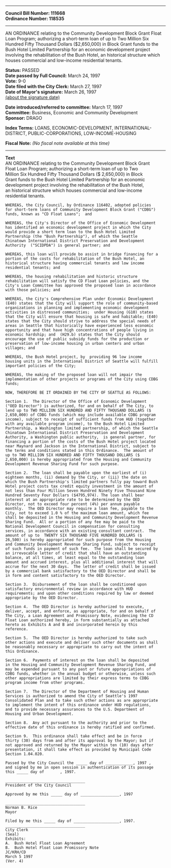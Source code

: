 * * * * *  
  
**Council Bill Number: [](#h0)[](#h2)111668**   
**Ordinance Number: 118535**  
  
* * * * *  
  
AN ORDINANCE relating to the Community Development Block Grant Float Loan Program; authorizing a short-term loan of up to Two Million Six Hundred Fifty Thousand Dollars ($2,650,000) in Block Grant funds to the Bush Hotel Limited Partnership for an economic development project involving the rehabilitation of the Bush Hotel, an historical structure which houses commercial and low-income residential tenants.  
  
**Status:** PASSED   
**Date passed by Full Council:** March 24, 1997   
**Vote:** 9-0   
**Date filed with the City Clerk:** March 27, 1997   
**Date of Mayor's signature:** March 26, 1997   
[(about the signature date)](/~public/approvaldate.htm)   
  
  
**Date introduced/referred to committee:** March 17, 1997   
**Committee:** Business, Economic and Community Development   
**Sponsor:** DRAGO   
  
**Index Terms:** LOANS, ECONOMIC-DEVELOPMENT, INTERNATIONAL-DISTRICT, PUBLIC-CORPORATIONS, LOW-INCOME-HOUSING  
  
**Fiscal Note:** *(No fiscal note available at this time)*  
  
* * * * *  
  
**Text**  
    AN ORDINANCE relating to the Community Development Block Grant  
    Float Loan Program; authorizing a short-term loan of up to Two  
    Million Six Hundred Fifty Thousand Dollars ($ 2,650,000) in Block  
    Grant funds to the Bush Hotel Limited Partnership for an economic  
    development project involving the rehabilitation of the Bush Hotel,  
    an historical structure which houses commercial and low-income  
    residential tenants.  
  
    WHEREAS, the City Council, by Ordinance 116402, adopted policies  
    for short-term loans of Community Development Block Grant ("CDBG")  
    funds, known as "CD Float Loans";  and  
  
    WHEREAS, the City's Director of the Office of Economic Development  
    has identified an economic development project in which the City  
    would provide a short term loan to the Bush Hotel Limited  
    Partnership (the "Bush Partnership"), of which the Seattle  
    Chinatown International District Preservation and Development  
    Authority  ("SCIDPDA") is general partner; and  
  
    WHEREAS, this loan will provide bo assist in bridge financing for a  
    portion of the costs for rehabilitation of the Bush Hotel, an  
    historical structure having commercial tenants and low income  
    residential tenants; and  
  
    WHEREAS, the housing rehabilitation and historic structure  
    rehabilitation will satisfy the CD Float Loan policies, and the  
    City's Loan Committee has approved the proposed loan in accordance  
    with those policies; and  
  
    WHEREAS, the City's Comprehensive Plan under Economic Development  
    (E40) states that the City will support the role of community-based  
    organizations in planning and implementing economic development  
    activities in distressed communities;  under Housing (G10) states  
    that the City will ensure that housing is safe and habitable; (E40)  
    states that the City should strive to address the special needs of  
    areas in Seattle that historically have experienced less economic  
    opportunity and that have high concentrations of people living in  
    economic hardship; and  (H29.b) states that the City should  
    encourage the use of public subsidy funds for the production or  
    preservation of low-income housing in urban centers and urban  
    villages; and  
  
    WHEREAS, the Bush Hotel project, by  providing 96 low income  
    housing units in the International District of Seattle will fulfill  
    important policies of the City;  
  
    WHEREAS, the making of the proposed loan will not impair the  
    implementation of other projects or programs of the City using CDBG  
    funds;  
  
    NOW, THEREFORE BE IT ORDAINED BY THE CITY OF SEATTLE AS FOLLOWS:  
  
    Section 1.  The Director of the Office of Economic Development  
    ("OED Director") is authorized, for and on behalf of The City, to  
    lend up to TWO MILLION SIX HUNDRED AND FIFTY THOUSAND DOLLARS ($  
    2,650,000) of CDBG funds (which may include available CDBG program  
    income), subject to receipt of sufficient funds from HUD (together  
    with any available program income), to the Bush Hotel Limited  
    Partnership, a Washington limited partnership, of which the Seattle  
    Chinatown International District Preservation and Development  
    Authority, a Washington public authority,  is general partner, for  
    financing a portion of the costs of the Bush Hotel project located  
    near Maynard and Jackson in the International District, subject to  
    the terms and conditions stated in this Ordinance.  The amount of  
    up to TWO MILLION SIX HUNDRED AND FIFTY THOUSAND DOLLARS ($  
    2,650,000) is hereby appropriated from the Housing and Community  
    Development Revenue Sharing Fund for such purpose.  
  
    Section 2.  The loan shall be payable upon the earliest of (i)  
    eighteen months, (ii) demand by the City, or (iii) the date on  
    which the Bush Partnership's limited partners fully pay toward Bush  
    Hotel project costs tax credit equity investment in the amount of  
    not less than Four Million Seven Hundred Ninety Five Thousand Nine  
    Hundred Seventy Four Dollars ($4795,974). The loan shall bear  
    interest at an appropriate rate to be determined by the OED  
    Director, not to exceed four percent (4%) per annum payable  
    monthly.  The OED Director may require a loan fee, payable to the  
    City, not to exceed 1.0 % of the maximum loan amount, which fee  
    shall be deposited in the Housing and Community Development Revenue  
    Sharing Fund.  All or a portion of any fee may be paid to the  
    National Development Council in compensation for consulting  
    services, in accordance with an existing consultant contract.  The  
    amount of up to  TWENTY SIX THOUSAND FIVE HUNDRED DOLLARS ($  
    26,500) is hereby appropriated for such purpose from the Housing  
    and Community Development Revenue Sharing Fund, subject to receipt  
    of such funds in payment of such fee.  The loan shall be secured by  
    an irrevocable letter of credit that shall have an outstanding  
    balance, at all times, at least equal to the outstanding loan  
    amount and accrued interest, plus all additional interest that will  
    accrue for the next 30 days.  The letter of credit shall be issued  
    by a commercial bank satisfactory to the OED Director and shall be  
    in form and content satisfactory to the OED Director.  
  
    Section 3.  Disbursement of the loan shall be conditioned upon  
    satisfactory environmental review in accordance with HUD  
    requirements; and upon other conditions required by law or deemed  
    appropriate by the OED Director.  
  
    Section 4.  The OED Director is hereby authorized to execute,  
    deliver, accept, and enforce, as appropriate, for and on behalf of  
    The City, a Loan Agreement and Promissory Note, evidencing the CD  
    Float Loan authorized hereby, in form substantially as attached  
    hereto as Exhibits A and B and incorporated herein by this  
    reference.  
  
    Section 5.  The OED Director is hereby authorized to take such  
    other actions and execute and deliver such other documents as shall  
    be reasonably necessary or appropriate to carry out the intent of  
    this Ordinance.  
  
    Section 6.  Payments of interest on the loan shall be deposited  
    in the Housing and Community Development Revenue Sharing Fund, and  
    may be expended pursuant to any past or future appropriations of  
    CDBG funds, whether in the annual budget or otherwise, unless such  
    other appropriations are limited by their express terms to CDBG  
    program income from other programs.  
  
    Section 7.  The Director of the Department of Housing and Human  
    Services is authorized to amend the City of Seattle's 1997  
    Consolidated Plan and to take such other actions as are appropriate  
    to implement the intent of this ordinance under HUD regulations,  
    and to provide necessary assurances to the U.S. Department of  
    Housing and Urban Development.  
  
    Section 8.  Any act pursuant to the authority and prior to the  
    effective date of this ordinance is hereby ratified and confirmed.  
  
    Section 9.  This ordinance shall take effect and be in force  
    thirty (30) days from and after its approval by the Mayor; but if  
    not approved and returned by the Mayor within ten (10) days after  
    presentation, it shall take effect as provided by Municipal Code  
    Section 1.04.020.  
  
    Passed by the City Council the _____ day of ____________, 1997 ,  
    and signed by me in open session in authentication of its passage  
    this _____ day of       , 1997.  
  
    ___________________________________  
    President of the City Council  
  
    Approved by me this _____ day of _________________, 1997  
  
    ___________________________________  
    Norman B. Rice  
    Mayor  
  
    Filed by me this _____ day of ____________________, 1997.  
    ___________________________________  
    City Clerk  
    (Seal)  
    Exhibits:  
    A.  Bush Hotel Float Loan Agreement  
    B.  Bush Hotel Float Loan Promissory Note  
    JC/KRH/CD  
    March 5 1997  
    (Ver. 4)  
